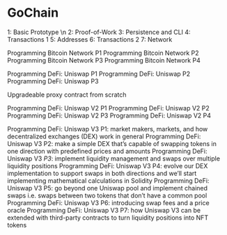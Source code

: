 # GoChain

1: Basic Prototype \n
2: Proof-of-Work
3: Persistence and CLI
4: Transactions 1
5: Addresses
6: Transactions 2
7: Network

Programming Bitcoin Network P1
Programming Bitcoin Network P2
Programming Bitcoin Network P3
Programming Bitcoin Network P4

Programming DeFi: Uniswap P1
Programming DeFi: Uniswap P2
Programming DeFi: Uniswap P3

Upgradeable proxy contract from scratch

Programming DeFi: Uniswap V2 P1
Programming DeFi: Uniswap V2 P2
Programming DeFi: Uniswap V2 P3
Programming DeFi: Uniswap V2 P4

Programming DeFi: Uniswap V3 P1: market makers, markets, and how decentralized exchanges (DEX) work in general
Programming DeFi: Uniswap V3 P2: make a simple DEX that’s capable of swapping tokens in one direction with predefined prices and amounts
Programming DeFi: Uniswap V3 *P3*: implement liquidity management and swaps over multiple liquidity positions
Programming DeFi: Uniswap V3 P4: evolve our DEX implementation to support swaps in both directions and we’ll start implementing mathematical calculations in Solidity
Programming DeFi: Uniswap V3 P5: go beyond one Uniswap pool and implement chained swaps i.e. swaps between two tokens that don’t have a common pool
Programming DeFi: Uniswap V3 P6: introducing swap fees and a price oracle
Programming DeFi: Uniswap V3 P7: how Uniswap V3 can be extended with third-party contracts to turn liquidity positions into NFT tokens
